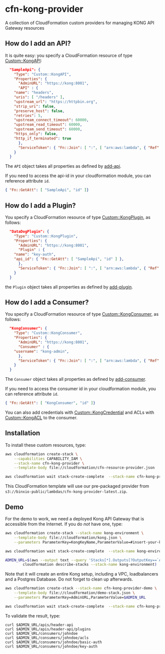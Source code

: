# cfn-kong-provider
A collection of CloudFormation custom providers for managing KONG API Gateway resources

## How do I add an API?
It is quite easy: you specify a CloudFormation resource of type [Custom::KongAPI](docs/KongAPI.md):

```json
  "SampleApi": {
    "Type": "Custom::KongAPI",
    "Properties": {
      "AdminURL": "https://kong:8001",
      "API" : {
	"name": "headers",
	"uris": [ "/headers" ],
	"upstream_url": "https://httpbin.org",
	"strip_uri": false,
	"preserve_host": false,
	"retries": 5,
	"upstream_connect_timeout": 60000,
	"upstream_read_timeout": 60000,
	"upstream_send_timeout": 60000,
	"https_only": false,
	"http_if_terminated": true
      },
      "ServiceToken": { "Fn::Join": [ ":", [ "arn:aws:lambda", { "Ref": "AWS::Region" }, { "Ref": "AWS::AccountId" }, "function:binxio-cfn-kong-provider" ]]}
    }
  }
```
The `API` object takes all properties as defined by [add-api](https://getkong.org/docs/0.11.x/admin-api/#add-api).

If you need to access the api-id in your cloudformation module, you can reference attribute `id`.

```json
{ "Fn::GetAtt": [ "SampleApi", "id" ]}
```

## How do I add a Plugin?
You specify a CloudFormation resource of type [Custom::KongPlugin](docs/KongPlugin.md), as follows:

```json
  "DataDogPlugin": {
    "Type": "Custom::KongPlugin",
    "Properties": {
      "AdminURL": "https://kong:8001",
      "Plugin" : {
	"name": "key-auth",
	"api_id": { "Fn::GetAtt": [ "SampleApi", "id" ] },
      },
      "ServiceToken": { "Fn::Join": [ ":", [ "arn:aws:lambda", { "Ref": "AWS::Region" }, { "Ref": "AWS::AccountId" }, "function:binxio-cfn-kong-provider" ]]}
    }
  }
```
the `Plugin` object takes all properties as defined by [add-plugin](https://getkong.org/docs/0.11.x/admin-api/#add-plugin).

## How do I add a Consumer?
You specify a CloudFormation resource of type [Custom::KongConsumer](docs/KongConsumer.md), as follows:

```json
  "KongConsumer": {
    "Type": "Custom::KongConsumer",
    "Properties": {
      "AdminURL": "https://kong:8001",
      "Consumer" : {
	"username": "kong-admin",
      },
      "ServiceToken": { "Fn::Join": [ ":", [ "arn:aws:lambda", { "Ref": "AWS::Region" }, { "Ref": "AWS::AccountId" }, "function:binxio-cfn-kong-provider" ]]}
    }
  }
```
The `Consumer` object takes all properties as defined by [add-consumer](https://getkong.org/docs/0.11.x/admin-api/#add-consumer).

If you need to access the consumer id in your cloudformation module, you can reference attribute `id`.

```json
{ "Fn::GetAtt": [ "KongConsumer", "id" ]}
```

You can also add credentials with [Custom::KongCredential](docs/KongCredential.md) and ACLs with [Custom::KongACL](docs/KongACL.md) to the consumer.


## Installation
To install these custom resources, type:

```sh
aws cloudformation create-stack \
	--capabilities CAPABILITY_IAM \
	--stack-name cfn-kong-provider \
	--template-body file://cloudformation/cfn-resource-provider.json 

aws cloudformation wait stack-create-complete  --stack-name cfn-kong-provider 
```

This CloudFormation template will use our pre-packaged provider from `s3://binxio-public/lambdas/cfn-kong-provider-latest.zip`.


## Demo
For the demo to work, we need a deployed Kong API Gateway that is accessible from the Internet. If you do
*not* have one, type:

```sh
aws cloudformation create-stack --stack-name kong-environment \
	--template-body file://cloudformation/kong.json \
	--parameters ParameterKey=KongKeyName,ParameterValue=#insert-your-key-name-here#

aws cloudformation wait stack-create-complete  --stack-name kong-environment

ADMIN_URL=$(aws --output text --query 'Stacks[*].Outputs[?OutputKey==`AdminURL`].OutputValue' \
		cloudformation describe-stacks --stack-name kong-environment)
```
Note that it will create an entire Kong setup, including a VPC, loadbalancers and a Postgres Database. Do not forget to clean up
afterwards.

```sh
aws cloudformation create-stack --stack-name cfn-kong-provider-demo \
	--template-body file://cloudformation/demo-stack.json \
	--parameters ParameterKey=AdminURL,ParameterValue=$ADMIN_URL

aws cloudformation wait stack-create-complete  --stack-name cfn-kong-provider-demo
```
To validate the result, type:
```
curl $ADMIN_URL/apis/header-api
curl $ADMIN_URL/apis/header-api/plugins
curl $ADMIN_URL/consumers/johndoe
curl $ADMIN_URL/consumers/johndoe/acls
curl $ADMIN_URL/consumers/johndoe/basic-auth
curl $ADMIN_URL/consumers/johndoe/key-auth
```
